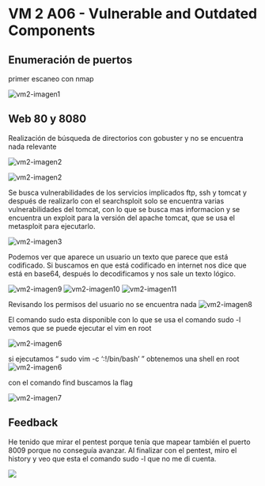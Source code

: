 # VM 2 A06 - Vulnerable and Outdated Components


## Enumeración de puertos

primer escaneo con nmap

![vm2-imagen1](https://github.com/Dani-ITB24/Proyecto-Final/assets/160484965/09c3e776-8d08-4c14-9cf2-12e3bbd79668)


## Web 80 y 8080

Realización de búsqueda de directorios con gobuster y no se encuentra nada relevante

![vm2-imagen2](https://github.com/Dani-ITB24/Proyecto-Final/assets/160484965/71c08b8c-8f85-494d-86a5-cc736e9bc28e)

![vm2-imagen2](https://github.com/Dani-ITB24/Proyecto-Final/assets/160484965/71c08b8c-8f85-494d-86a5-cc736e9bc28e)

Se busca vulnerabilidades de los servicios implicados ftp, ssh y tomcat y después de realizarlo con el searchsploit solo se encuentra varias vulnerabilidades del tomcat, con lo que se busca mas informacion y se encuentra un exploit para la versión del apache tomcat, que se usa el metasploit para ejecutarlo.

![vm2-imagen3](https://github.com/Dani-ITB24/Proyecto-Final/assets/160484965/9c73bee1-2e85-4b88-809d-20357641b3f3)

Podemos ver que aparece un usuario un texto que parece que está codificado. Si buscamos en que está codificado en internet nos dice que está en base64, después lo decodificamos y nos sale un texto lógico.

![vm2-imagen9](https://github.com/Dani-ITB24/Proyecto-Final/assets/160484965/1e8ae768-fc26-4700-829c-bb6f7a8ca09f)
![vm2-imagen10](https://github.com/Dani-ITB24/Proyecto-Final/assets/160484965/3f115876-76bd-4039-bc3d-6c76bb3a822b)
![vm2-imagen11](https://github.com/Dani-ITB24/Proyecto-Final/assets/160484965/f44bd4aa-00e1-463b-92c3-a3fdbc0dacab)

Revisando los permisos del usuario no se encuentra nada
![vm2-imagen8](https://github.com/Dani-ITB24/Proyecto-Final/assets/160484965/3b8da4e7-c6ac-40d2-a223-b3fb197f6cae)

El comando sudo esta disponible con lo que se usa el comando sudo -l vemos que se puede ejecutar el vim en root

![vm2-imagen6](https://github.com/Dani-ITB24/Proyecto-Final/assets/160484965/c38dee03-2ee5-42c6-b63a-1369d74c6d73)

si ejecutamos “ sudo vim -c ‘:!/bin/bash’ ” obtenemos una shell en root
![vm2-imagen6](https://github.com/Dani-ITB24/Proyecto-Final/assets/160484965/c38dee03-2ee5-42c6-b63a-1369d74c6d73)

con el comando find buscamos la flag

![vm2-imagen7](https://github.com/Dani-ITB24/Proyecto-Final/assets/160484965/9329358c-6c7e-4c63-817e-50b52c37c449)

## Feedback
He tenido que mirar el pentest porque tenía que mapear también el puerto 8009 porque no conseguía avanzar. Al finalizar con el pentest, miro el history y veo que esta el comando sudo -l que no me di cuenta.

![](Aspose.Words.f8191dfc-2a9e-4ebd-ae8f-b1367f049d97.011.png)

